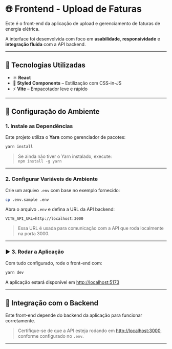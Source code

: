 # 🌐 Frontend - Upload de Faturas

Este é o front-end da aplicação de upload e gerenciamento de faturas de energia elétrica.

A interface foi desenvolvida com foco em **usabilidade**, **responsividade** e **integração fluida** com a API backend.

---

## 🧰 Tecnologias Utilizadas

- ⚛️ **React**
- 💅 **Styled Components** – Estilização com CSS-in-JS
- ⚡ **Vite** – Empacotador leve e rápido

---

## 🔧 Configuração do Ambiente

### 1. Instale as Dependências

Este projeto utiliza o **Yarn** como gerenciador de pacotes:

```bash
yarn install
```

> Se ainda não tiver o Yarn instalado, execute:  
> `npm install -g yarn`

---

### 2. Configurar Variáveis de Ambiente

Crie um arquivo `.env` com base no exemplo fornecido:

```bash
cp .env.sample .env
```

Abra o arquivo `.env` e defina a URL da API backend:

```env
VITE_API_URL=http://localhost:3000
```

> Essa URL é usada para comunicação com a API que roda localmente na porta 3000.

---

### ▶️ 3. Rodar a Aplicação

Com tudo configurado, rode o front-end com:

```bash
yarn dev
```

A aplicação estará disponível em [http://localhost:5173](http://localhost:5173)

---

## 🔗 Integração com o Backend

Este front-end depende do backend da aplicação para funcionar corretamente.

> Certifique-se de que a API esteja rodando em [http://localhost:3000](http://localhost:3000), conforme configurado no `.env`.

---

